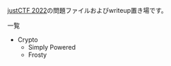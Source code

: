 [justCTF 2022](https://2022.justctf.team/)の問題ファイルおよびwriteup置き場です。

一覧
- Crypto
  - Simply Powered
  - Frosty
